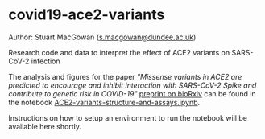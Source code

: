 # covid19-ace2-variants
Author: Stuart MacGowan ([s.macgowan@dundee.ac.uk](mailto:s.macgowan@dundee.ac.uk))

Research code and data to interpret the effect of ACE2 variants on SARS-CoV-2 infection

The analysis and figures for the paper *"Missense variants in ACE2 are predicted to encourage and inhibit
interaction with SARS-CoV-2 Spike and contribute to genetic risk in COVID-19"*
[preprint on bioRxiv](https://www.biorxiv.org/content/10.1101/2020.05.03.074781v1) can be found in the
notebook [ACE2-variants-structure-and-assays.ipynb](ACE2-variants-structure-and-assays.ipynb).

Instructions on how to setup an environment to run the notebook will be available here shortly.
